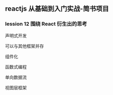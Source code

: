 ## reactjs 从基础到入门实战-简书项目

### lession 12 围绕 React 衍生出的思考


声明式开发

可以与其他框架并存

组件化

函数式编程

单向数据流

视图层框架








